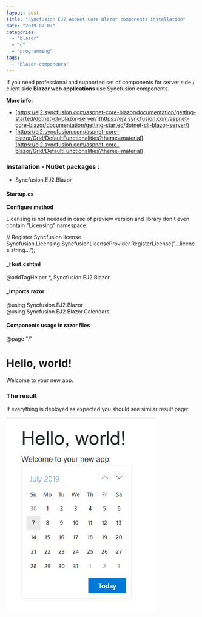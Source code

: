 ```yaml
---
layout: post
title: "Syncfusion EJ2 AspNet Core Blazor components installation"
date: "2019-07-07"
categories: 
  - "blazor"
  - "c"
  - "programming"
tags: 
  - "blazor-components"
---
```


If you need professional and supported set of components for server side / client side **Blazor web applications** use Syncfusion components.

**More info:**

- [https://ej2.syncfusion.com/aspnet-core-blazor/documentation/getting-started/dotnet-cli-blazor-server/](https://ej2.syncfusion.com/aspnet-core-blazor/documentation/getting-started/dotnet-cli-blazor-server/)
- [https://ej2.syncfusion.com/aspnet-core-blazor/Grid/DefaultFunctionalities?theme=material](https://ej2.syncfusion.com/aspnet-core-blazor/Grid/DefaultFunctionalities?theme=material)

### Installation - NuGet packages :

- Syncfusion.EJ2.Blazor

#### Startup.cs

**Configure method**

Licensing is not needed in case of preview version and library don't even contain "Licensing" namespace.

// Register Syncfusion license
Syncfusion.Licensing.SyncfusionLicenseProvider.RegisterLicense("...licence string...");

#### \_Host.cshtml

@addTagHelper \*, Syncfusion.EJ2.Blazor

<head>
    <link href="https://cdn.syncfusion.com/ej2/17.2.39/bootstrap4.css" rel="stylesheet" />
    <!-- <link href="https://cdn.syncfusion.com/ej2/17.2.39/material.css" rel="stylesheet" />-->
    <!-- <link href="https://cdn.syncfusion.com/ej2/17.2.39/fabric.css" rel="stylesheet" />-->
    <script src="https://cdn.syncfusion.com/ej2/17.2.29/dist/ej2.min.js"></script>
    <script src="https://cdn.syncfusion.com/ej2/17.2.29/dist/ejs.interop.min.js"></script></head>

#### \_Imports.razor

@using Syncfusion.EJ2.Blazor<br>
@using Syncfusion.EJ2.Blazor.Calendars

#### Components usage in razor files

@page "/"
<h1>Hello, world!</h1>
Welcome to your new app.
<br />
<EjsCalendar></EjsCalendar>

### The result

If everything is deployed as expected you should see similar result page:

![](assets/images/2019-07-07-23_31_02-WebApplication1.png)
